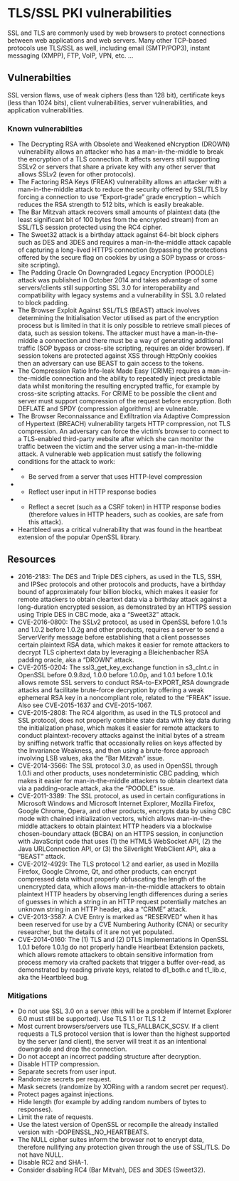# TLS/SSL PKI vulnerabilities

SSL and TLS are commonly used by web browsers to protect connections between web applications and web servers. Many other TCP-based protocols use TLS/SSL as well, including email (SMTP/POP3), instant messaging (XMPP), FTP, VoIP, VPN, etc. …

## Vulnerabilties

SSL version flaws, use of weak ciphers (less than 128 bit), certificate keys (less than 1024 bits), client vulnerabilities, server vulnerabilities, and application vulnerabilities. 

### Known vulnerabilties

* The Decrypting RSA with Obsolete and Weakened eNcryption (DROWN) vulnerability allows an attacker who has a man-in-the-middle to break the encryption of a TLS connection. It affects servers still supporting SSLv2 or servers that share a private key with any other server that allows SSLv2 (even for other protocols).
* The Factoring RSA Keys (FREAK) vulnerability allows an attacker with a man-in-the-middle attack to reduce the security offered by SSL/TLS by forcing a connection to use “Export-grade” grade encryption – which reduces the RSA strength to 512 bits, which is easily breakable.
* The Bar Mitzvah attack recovers small amounts of plaintext data (the least significant bit of 100 bytes from the encrypted stream) from an SSL/TLS session protected using the RC4 cipher.
* The Sweet32 attack is a birthday attack against 64-bit block ciphers such as DES and 3DES and requires a man-in-the-middle attack capable of capturing a long-lived HTTPS connection (bypassing the protections offered by the secure flag on cookies by using a SOP bypass or cross-site scripting).
* The Padding Oracle On Downgraded Legacy Encryption (POODLE) attack was published in October 2014 and takes advantage of some servers/clients still supporting SSL 3.0 for interoperability and compatibility with legacy systems and a vulnerability in SSL 3.0 related to block padding.
* The Browser Exploit Against SSL/TLS (BEAST) attack involves determining the Initialisation Vector utilised as part of the encryption process but is limited in that it is only possible to retrieve small pieces of data, such as session tokens. The attacker must have a man-in-the-middle a connection and there must be a way of generating additional traffic (SOP bypass or cross-site scripting, requires an older browser). If session tokens are protected against XSS through HttpOnly cookies then an adversary can use BEAST to gain access to the tokens.
* The Compression Ratio Info-leak Made Easy (CRIME) requires a man-in-the-middle connection and the ability to repeatedly inject predictable data whilst monitoring the resulting encrypted traffic, for example by cross-site scripting attacks. For CRIME to be possible the client and server must support compression of the request before encryption. Both DEFLATE and SPDY (compression algorithms) are vulnerable.
* The Browser Reconnaissance and Exfiltration via Adaptive Compression of Hypertext (BREACH) vulnerability targets HTTP compression, not TLS compression. An adversary can force the victim’s browser to connect to a TLS-enabled third-party website after which she can monitor the traffic between the victim and the server using a man-in-the-middle attack. A vulnerable web application must satisfy the following conditions for the attack to work:
* * Be served from a server that uses HTTP-level compression
* * Reflect user input in HTTP response bodies
* * Reflect a secret (such as a CSRF token) in HTTP response bodies (therefore values in HTTP headers, such as cookies, are safe from this attack).
* Heartbleed was a critical vulnerability that was found in the heartbeat extension of the popular OpenSSL library.

## Resources

* 2016-2183: The DES and Triple DES ciphers, as used in the TLS, SSH, and IPSec protocols and other protocols and products, have a birthday bound of approximately four billion blocks, which makes it easier for remote attackers to obtain cleartext data via a birthday attack against a long-duration encrypted session, as demonstrated by an HTTPS session using Triple DES in CBC mode, aka a “Sweet32” attack.
* CVE-2016-0800: The SSLv2 protocol, as used in OpenSSL before 1.0.1s and 1.0.2 before 1.0.2g and other products, requires a server to send a ServerVerify message before establishing that a client possesses certain plaintext RSA data, which makes it easier for remote attackers to decrypt TLS ciphertext data by leveraging a Bleichenbacher RSA padding oracle, aka a “DROWN” attack.
* CVE-2015-0204: The ssl3_get_key_exchange function in s3_clnt.c in OpenSSL before 0.9.8zd, 1.0.0 before 1.0.0p, and 1.0.1 before 1.0.1k allows remote SSL servers to conduct RSA-to-EXPORT_RSA downgrade attacks and facilitate brute-force decryption by offering a weak ephemeral RSA key in a noncompliant role, related to the “FREAK” issue. Also see CVE-2015-1637 and CVE-2015-1067.
* CVE-2015-2808: The RC4 algorithm, as used in the TLS protocol and SSL protocol, does not properly combine state data with key data during the initialization phase, which makes it easier for remote attackers to conduct plaintext-recovery attacks against the initial bytes of a stream by sniffing network traffic that occasionally relies on keys affected by the Invariance Weakness, and then using a brute-force approach involving LSB values, aka the “Bar Mitzvah” issue.
* CVE-2014-3566: The SSL protocol 3.0, as used in OpenSSL through 1.0.1i and other products, uses nondeterministic CBC padding, which makes it easier for man-in-the-middle attackers to obtain cleartext data via a padding-oracle attack, aka the “POODLE” issue.
* CVE-2011-3389: The SSL protocol, as used in certain configurations in Microsoft Windows and Microsoft Internet Explorer, Mozilla Firefox, Google Chrome, Opera, and other products, encrypts data by using CBC mode with chained initialization vectors, which allows man-in-the-middle attackers to obtain plaintext HTTP headers via a blockwise chosen-boundary attack (BCBA) on an HTTPS session, in conjunction with JavaScript code that uses (1) the HTML5 WebSocket API, (2) the Java URLConnection API, or (3) the Silverlight WebClient API, aka a “BEAST” attack.
* CVE-2012-4929: The TLS protocol 1.2 and earlier, as used in Mozilla Firefox, Google Chrome, Qt, and other products, can encrypt compressed data without properly obfuscating the length of the unencrypted data, which allows man-in-the-middle attackers to obtain plaintext HTTP headers by observing length differences during a series of guesses in which a string in an HTTP request potentially matches an unknown string in an HTTP header, aka a “CRIME” attack.
* CVE-2013-3587: A CVE Entry is marked as “RESERVED” when it has been reserved for use by a CVE Numbering Authority (CNA) or security researcher, but the details of it are not yet populated.
* CVE-2014-0160: The (1) TLS and (2) DTLS implementations in OpenSSL 1.0.1 before 1.0.1g do not properly handle Heartbeat Extension packets, which allows remote attackers to obtain sensitive information from process memory via crafted packets that trigger a buffer over-read, as demonstrated by reading private keys, related to d1_both.c and t1_lib.c, aka the Heartbleed bug.

### Mitigations

* Do not use SSL 3.0 on a server (this will be a problem if Internet Explorer 6.0 must still be supported). Use TLS 1.1 or TLS 1.2
* Most current browsers/servers use TLS_FALLBACK_SCSV. If a client requests a TLS protocol version that is lower than the highest supported by the server (and client), the server will treat it as an intentional downgrade and drop the connection.
* Do not accept an incorrect padding structure after decryption.
* Disable HTTP compression.
* Separate secrets from user input.
* Randomize secrets per request.
* Mask secrets (randomize by XORing with a random secret per request).
* Protect pages against injections.
* Hide length (for example by adding random numbers of bytes to responses).
* Limit the rate of requests.
* Use the latest version of OpenSSL or recompile the already installed version with -DOPENSSL_NO_HEARTBEATS.
* The NULL cipher suites inform the browser not to encrypt data, therefore nullifying any protection given through the use of SSL/TLS. Do not have NULL.
* Disable RC2 and SHA-1.
* Consider disabling RC4 (Bar Mitvah), DES and 3DES (Sweet32).


